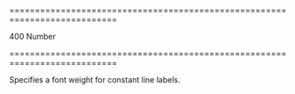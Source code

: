 <!--**
/*-------------------------------------------
    Auto-generated file. Do not modify.
-------------------------------------------

**-->
===========================================================================
<!--default-->400<!--/default-->
<!--type-->Number<!--/type-->
===========================================================================

<!--shortDescription-->
Specifies a font weight for constant line labels.
<!--/shortDescription-->

<!--fullDescription-->

<!--/fullDescription-->